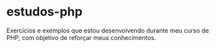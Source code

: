 # estudos-php
Exercícios e exemplos que estou desenvolvendo durante meu curso de PHP, com objetivo de reforçar meus conhecimentos.

